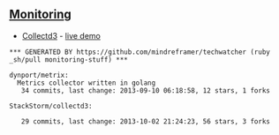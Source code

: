 ## [Monitoring]()


- [Collectd3](https://github.com/StackStorm/collectd3) - [live demo](http://184.72.154.239:9000/#/dashboard)


<!-- PROJECTS_LIST_START -->
    *** GENERATED BY https://github.com/mindreframer/techwatcher (ruby _sh/pull monitoring-stuff) *** 

    dynport/metrix:
      Metrics collector written in golang
       34 commits, last change: 2013-09-10 06:18:58, 12 stars, 1 forks

    StackStorm/collectd3:

       29 commits, last change: 2013-10-02 21:24:23, 56 stars, 3 forks
<!-- PROJECTS_LIST_END -->
